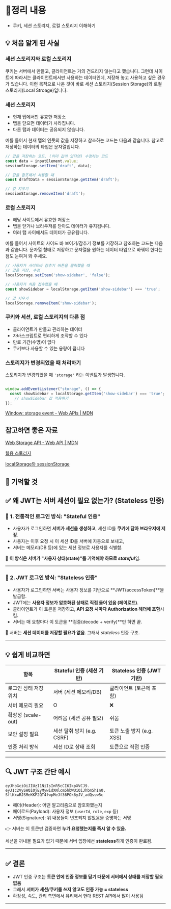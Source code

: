 # 📝정리 내용

- 쿠키, 세션 스토리지, 로컬 스토리지 이해하기

## 💡 처음 알게 된 사실

### **세션 스토리지와 로컬 스토리지**

쿠키는 서버에서 만들고, 클라이언트는 거의 건드리지 않는다고 했습니다. 그런데 사이트에 따라서는 클라이언트에서만 사용하는 데이터인데, 저장해 놓고 사용하고 싶은 경우가 있습니다. 이런 목적으로 나온 것이 바로 세션 스토리지(Session Storage)와 로컬 스토리지(Local Stroage)입니다.

### **세션 스토리지**

- 현재 탭에서만 유효한 저장소
- 탭을 닫으면 데이터가 사라집니다.
- 다른 탭과 데이터는 공유되지 않습니다.

예를 들어서 현재 탭의 인풋의 값을 저장하고 참조하는 코드는 다음과 같습니다. 참고로 저장하는 데이터의 타입은 문자열입니다.

```jsx
// 값을 저장하는 코드. (이미 값이 있다면) 수정하는 코드
const data = inputElement.value;
sessionStorage.setItem('draft', data);
```

```jsx
// 값을 참조해서 사용할 때
const draftData = sessionStorage.getItem('draft');
```

```jsx
// 값 지우기
sessionStorage.removeItem('draft');
```

### **로컬 스토리지**

- 해당 사이트에서 유효한 저장소
- 탭을 닫거나 브라우저를 닫아도 데이터가 유지됩니다.
- 여러 탭 사이에서도 데이터가 공유됩니다.

예를 들어서 사이트의 사이드 바 보이기/감추기 정보를 저장하고 참조하는 코드는 다음과 같습니다. 문자열 형태로 저장하고 문자열을 원하는 데이터 타입으로 바꿔야 한다는 점도 눈여겨 봐 주세요.

```jsx
// 사용자가 사이드바 감추기 버튼을 클릭했을 때
// 값을 저장, 수정
localStorage.setItem('show-sidebar', 'false');
```

```jsx
// 사용자가 처음 접속했을 때
const showSidebar = localStorage.getItem('show-sidebar') === 'true';
```

```jsx
// 값 지우기
localStorage.removeItem('show-sidebar');
```

### **쿠키와 세션, 로컬 스토리지의 다른 점**

- 클라이언트가 만들고 관리하는 데이터
- 자바스크립트로 편리하게 조작할 수 있다
- 만료 기간(수명)이 없다
- 쿠키보다 사용할 수 있는 용량이 큽니다

### **스토리지가 변경되었을 때 처리하기**

스토리지가 변경되었을 때 `'storage'` 라는 이벤트가 발생합니다.

```jsx

window.addEventListener("storage", () => {
  const showSidebar = localStorage.getItem('show-sidebar') === 'true';
    // showSidebar 값 적용하기
});

```

[Window: storage event - Web APIs | MDN](https://developer.mozilla.org/en-US/docs/Web/API/Window/storage_event)

## **참고하면 좋은 자료**

[Web Storage API - Web API | MDN](https://developer.mozilla.org/ko/docs/Web/API/Web_Storage_API)

[웹용 스토리지](https://web.dev/i18n/ko/storage-for-the-web/)

[localStorage와 sessionStorage](https://ko.javascript.info/localstorage)

## 📌 기억할 것

## ✅ 왜 JWT는 서버 세션이 필요 없는가? (Stateless 인증)

### 🔁 1. 전통적인 로그인 방식: "Stateful 인증"

- 사용자가 로그인하면 **서버가 세션을 생성하고**, 세션 ID를 **쿠키에 담아 브라우저에 저장**.
- 사용자는 이후 요청 시 이 세션 ID를 서버에 자동으로 보내고,
- 서버는 메모리(DB 등)에 있는 세션 정보로 사용자를 식별함.

📌 **이 방식은 서버가 "사용자 상태(state)"를 기억해야 하므로 *stateful***임.

---

### 🪪 2. JWT 로그인 방식: "Stateless 인증"

- 사용자가 로그인하면 서버는 사용자 정보를 기반으로 **JWT(accessToken)**을 발급함.
- JWT에는 **사용자 정보가 암호화된 상태로 직접 들어 있음 (페이로드)**.
- 클라이언트가 이 토큰을 저장하고, **API 요청 시마다 Authorization 헤더에 포함**시킴.
- 서버는 매 요청마다 이 토큰을 **검증(decode + verify)**만 하면 끝.

📌 서버는 **세션 데이터를 저장할 필요가 없음**. 그래서 *stateless* 인증 구조.

---

## 💡 쉽게 비교하면

| 항목 | Stateful 인증 (세션 기반) | Stateless 인증 (JWT 기반) |
| --- | --- | --- |
| 로그인 상태 저장 위치 | 서버 (세션 메모리/DB) | 클라이언트 (토큰에 포함) |
| 서버 메모리 필요 | O | ❌ |
| 확장성 (scale-out) | 어려움 (세션 공유 필요) | 쉬움 |
| 보안 설정 필요 | 세션 탈취 방지 (e.g. CSRF) | 토큰 노출 방지 (e.g. XSS) |
| 인증 처리 방식 | 세션 ID로 상태 조회 | 토큰으로 직접 인증 |

---

## 🔍 JWT 구조 간단 예시

```
eyJhbGciOiJIUzI1NiIsInR5cCI6IkpXVCJ9.
eyJ1c2VySWQiOjEyMywidXNlcm5hbWUiOiJhbm5hIn0.
SflKxwRJSMeKKF2QT4fwpMeJf36POk6yJV_adQssw5c
```

- 헤더(Header): 어떤 알고리즘으로 암호화했는지
- 페이로드(Payload): 사용자 정보 (`userId`, `role`, `exp` 등)
- 서명(Signature): 위 내용들이 변조되지 않았음을 증명하는 서명

👉 서버는 이 토큰만 검증하면 **누가 요청했는지를 즉시 알 수 있음.**

세션을 꺼내볼 필요가 없기 때문에 서버 입장에선 **stateless**하게 인증이 완료됨.

---

## ✅ 결론

- JWT 인증 구조는 **토큰 안에 인증 정보를 담기 때문에 서버에서 상태를 저장할 필요 없음**
- 그래서 **서버가 세션/쿠키를 쓰지 않고도 인증 가능 = stateless**
- 확장성, 속도, 관리 측면에서 유리해서 현대 REST API에서 많이 사용됨

---
